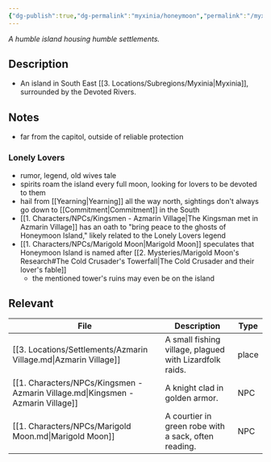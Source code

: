 ```yaml
---
{"dg-publish":true,"dg-permalink":"myxinia/honeymoon","permalink":"/myxinia/honeymoon/","dgHomeLink":true,"dgPassFrontmatter":false}
---
```


*A humble island housing humble settlements.*

## Description
- An island in South East [[3. Locations/Subregions/Myxinia|Myxinia]], surrounded by the Devoted Rivers.

## Notes
- far from the capitol, outside of reliable protection

### Lonely Lovers
- rumor, legend, old wives tale
- spirits roam the island every full moon, looking for lovers to be devoted to them
- hail from [[Yearning|Yearning]] all the way north, sightings don't always go down to [[Commitment|Commitment]] in the South
- [[1. Characters/NPCs/Kingsmen - Azmarin Village|The Kingsman met in Azmarin Village]] has an oath to "bring peace to the ghosts of Honeymoon Island," likely related to the Lonely Lovers legend
- [[1. Characters/NPCs/Marigold Moon|Marigold Moon]] speculates that Honeymoon Island is named after [[2. Mysteries/Marigold Moon's Research#The Cold Crusader's Towerfall|The Cold Crusader and their lover's fable]]
	- the mentioned tower's ruins may even be on the island

## Relevant
| File                                                                             | Description                                             | Type  |
| -------------------------------------------------------------------------------- | ------------------------------------------------------- | ----- |
| [[3. Locations/Settlements/Azmarin Village.md\|Azmarin Village]]                 | A small fishing village, plagued with Lizardfolk raids. | place |
| [[1. Characters/NPCs/Kingsmen - Azmarin Village.md\|Kingsmen - Azmarin Village]] | A knight clad in golden armor.                          | NPC   |
| [[1. Characters/NPCs/Marigold Moon.md\|Marigold Moon]]                           | A courtier in green robe with a sack, often reading.    | NPC   |
